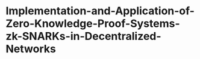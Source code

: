 # Implementation-and-Application-of-Zero-Knowledge-Proof-Systems-zk-SNARKs-in-Decentralized-Networks